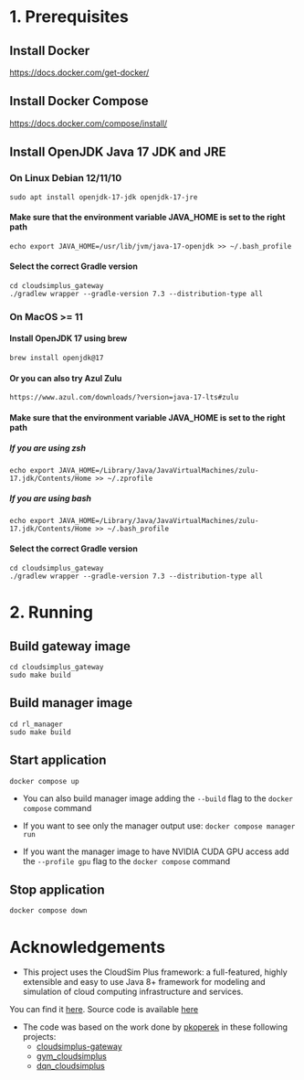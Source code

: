 # 1. Prerequisites
## Install Docker
https://docs.docker.com/get-docker/

## Install Docker Compose
https://docs.docker.com/compose/install/

## Install OpenJDK Java 17 JDK and JRE
### On Linux Debian 12/11/10
`sudo apt install openjdk-17-jdk openjdk-17-jre`

#### Make sure that the environment variable JAVA_HOME is set to the right path
`echo export JAVA_HOME=/usr/lib/jvm/java-17-openjdk >> ~/.bash_profile`

#### Select the correct Gradle version
```
cd cloudsimplus_gateway
./gradlew wrapper --gradle-version 7.3 --distribution-type all
```

### On MacOS >= 11
#### Install OpenJDK 17 using brew
`brew install openjdk@17`

#### Or you can also try Azul Zulu
`https://www.azul.com/downloads/?version=java-17-lts#zulu`

#### Make sure that the environment variable JAVA_HOME is set to the right path
##### If you are using zsh
`echo export JAVA_HOME=/Library/Java/JavaVirtualMachines/zulu-17.jdk/Contents/Home >> ~/.zprofile`

##### If you are using bash
`echo export JAVA_HOME=/Library/Java/JavaVirtualMachines/zulu-17.jdk/Contents/Home >> ~/.bash_profile`

#### Select the correct Gradle version
```
cd cloudsimplus_gateway
./gradlew wrapper --gradle-version 7.3 --distribution-type all
```

# 2. Running

## Build gateway image
```
cd cloudsimplus_gateway
sudo make build
```

## Build manager image
```
cd rl_manager
sudo make build
```
## Start application
`docker compose up`

* You can also build manager image adding the `--build` flag to the `docker compose` command

* If you want to see only the manager output use:
  `docker compose manager run`

* If you want the manager image to have NVIDIA CUDA GPU access add the `--profile gpu` flag to the `docker compose` command

## Stop application
`docker compose down`

# Acknowledgements

* This project uses the CloudSim Plus framework: a full-featured, highly extensible and easy to use Java 8+ framework for
modeling and simulation of cloud computing infrastructure and services.

You can find it [here](http://cloudsimplus.org/). Source code is available [here](https://github.com/manoelcampos/cloudsim-plus)

* The code was based on the work done by [pkoperek](https://github.com/pkoperek) in these following projects:
  * [cloudsimplus-gateway](https://github.com/pkoperek/cloudsimplus-gateway)
  * [gym_cloudsimplus](https://github.com/pkoperek/gym_cloudsimplus)
  * [dqn_cloudsimplus](https://github.com/pkoperek/dqn_cloudsimplus)
